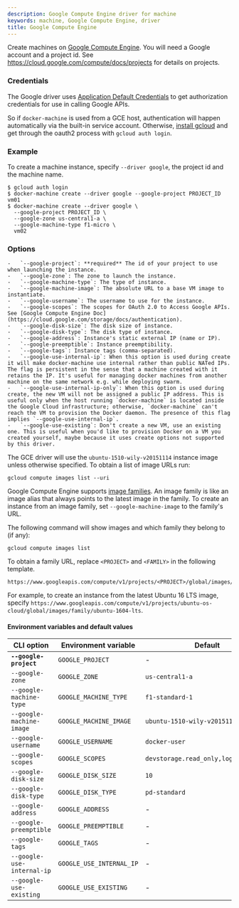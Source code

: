 ```yaml
---
description: Google Compute Engine driver for machine
keywords: machine, Google Compute Engine, driver
title: Google Compute Engine
---
```


Create machines on [Google Compute Engine](https://cloud.google.com/compute/).
You will need a Google account and a project id.
See <https://cloud.google.com/compute/docs/projects> for details on projects.

### Credentials

The Google driver uses [Application Default Credentials](https://developers.google.com/identity/protocols/application-default-credentials)
to get authorization credentials for use in calling Google APIs.

So if `docker-machine` is used from a GCE host, authentication will happen automatically
via the built-in service account.
Otherwise, [install gcloud](https://cloud.google.com/sdk/) and get
through the oauth2 process with `gcloud auth login`.

### Example

To create a machine instance, specify `--driver google`, the project id and the machine name.

    $ gcloud auth login
    $ docker-machine create --driver google --google-project PROJECT_ID vm01
    $ docker-machine create --driver google \
      --google-project PROJECT_ID \
      --google-zone us-central1-a \
      --google-machine-type f1-micro \
      vm02

### Options

    -   `--google-project`: **required** The id of your project to use when launching the instance.
    -   `--google-zone`: The zone to launch the instance.
    -   `--google-machine-type`: The type of instance.
    -   `--google-machine-image`: The absolute URL to a base VM image to instantiate.
    -   `--google-username`: The username to use for the instance.
    -   `--google-scopes`: The scopes for OAuth 2.0 to Access Google APIs. See [Google Compute Engine Doc](https://cloud.google.com/storage/docs/authentication).
    -   `--google-disk-size`: The disk size of instance.
    -   `--google-disk-type`: The disk type of instance.
    -   `--google-address`: Instance's static external IP (name or IP).
    -   `--google-preemptible`: Instance preemptibility.
    -   `--google-tags`: Instance tags (comma-separated).
    -   `--google-use-internal-ip`: When this option is used during create it will make docker-machine use internal rather than public NATed IPs. The flag is persistent in the sense that a machine created with it retains the IP. It's useful for managing docker machines from another machine on the same network e.g. while deploying swarm.
    -   `--google-use-internal-ip-only`: When this option is used during create, the new VM will not be assigned a public IP address. This is useful only when the host running `docker-machine` is located inside the Google Cloud infrastructure; otherwise, `docker-machine` can't reach the VM to provision the Docker daemon. The presence of this flag implies `--google-use-internal-ip`.
    -   `--google-use-existing`: Don't create a new VM, use an existing one. This is useful when you'd like to provision Docker on a VM you created yourself, maybe because it uses create options not supported by this driver.

The GCE driver will use the `ubuntu-1510-wily-v20151114` instance image unless otherwise specified. To obtain a
list of image URLs run:

    gcloud compute images list --uri

Google Compute Engine supports [image families](https://cloud.google.com/compute/docs/images#image_families).
An image family is like an image alias that always points to the latest image in the family. To create an
instance from an image family, set `--google-machine-image` to the family's URL.

The following command will show images and which family they belong to (if any):

    gcloud compute images list

To obtain a family URL, replace `<PROJECT>` and `<FAMILY>` in the following template.

    https://www.googleapis.com/compute/v1/projects/<PROJECT>/global/images/family/<FAMILY>

For example, to create an instance from the latest Ubuntu 16 LTS image, specify
`https://www.googleapis.com/compute/v1/projects/ubuntu-os-cloud/global/images/family/ubuntu-1604-lts`.

#### Environment variables and default values

| CLI option                 | Environment variable     | Default                              |
| -------------------------- | ------------------------ | ------------------------------------ |
| **`--google-project`**     | `GOOGLE_PROJECT`         | -                                    |
| `--google-zone`            | `GOOGLE_ZONE`            | `us-central1-a`                      |
| `--google-machine-type`    | `GOOGLE_MACHINE_TYPE`    | `f1-standard-1`                      |
| `--google-machine-image`   | `GOOGLE_MACHINE_IMAGE`   | `ubuntu-1510-wily-v20151114`         |
| `--google-username`        | `GOOGLE_USERNAME`        | `docker-user`                        |
| `--google-scopes`          | `GOOGLE_SCOPES`          | `devstorage.read_only,logging.write` |
| `--google-disk-size`       | `GOOGLE_DISK_SIZE`       | `10`                                 |
| `--google-disk-type`       | `GOOGLE_DISK_TYPE`       | `pd-standard`                        |
| `--google-address`         | `GOOGLE_ADDRESS`         | -                                    |
| `--google-preemptible`     | `GOOGLE_PREEMPTIBLE`     | -                                    |
| `--google-tags`            | `GOOGLE_TAGS`            | -                                    |
| `--google-use-internal-ip` | `GOOGLE_USE_INTERNAL_IP` | -                                    |
| `--google-use-existing`    | `GOOGLE_USE_EXISTING`    | -                                    |
